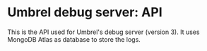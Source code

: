 # Umbrel debug server: API

This is the API used for Umbrel's debug server (version 3).
It uses MongoDB Atlas as database to store the logs.
